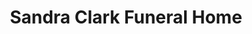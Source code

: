 ---
title: "Sandra Clark Funeral Home"
url: /dallas/sandra-clark-funeral-home/
shop: Bestattungen
---